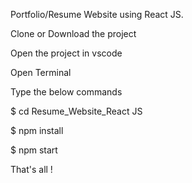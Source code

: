 Portfolio/Resume Website using React JS.

Clone or Download the project

Open the project in vscode

Open Terminal

Type the below commands

$ cd Resume_Website_React JS

$ npm install

$ npm start

That's all !
